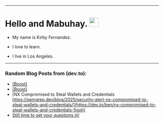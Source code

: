 
<img src="https://komarev.com/ghpvc/?username=kirbygit&style=flat-square&color=blue" alt=""/>

---
<h1>
  Hello and Mabuhay.
  <img src="https://media.giphy.com/media/hvRJCLFzcasrR4ia7z/giphy.gif" width="30px"/>
</h1>

- My name is Kirby Fernandez.

- I love to learn.

- I live in Los Angeles.

---

### Random Blog Posts from (dev.to):
<!-- BLOG-POST-LIST:START -->
- [[Boost]](https://dev.to/ben/-2ob7)
- [[Boost]](https://dev.to/ben/-3d2p)
- [NX Compromised to Steal Wallets and Credentials https://semgrep.dev/blog/2025/security-alert-nx-compromised-to-steal-wallets-and-credentials/](https://dev.to/ben/nx-compromised-to-steal-wallets-and-credentials-5goh)
- [Still time to get your questions in!](https://dev.to/ben/still-time-to-get-your-questions-in-5706)
<!-- BLOG-POST-LIST:END -->
